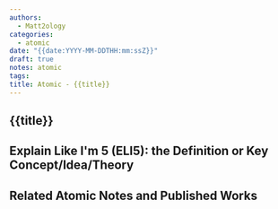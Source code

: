 ```yaml
---
authors:
  - Matt2ology
categories:
  - atomic
date: "{{date:YYYY-MM-DDTHH:mm:ssZ}}"
draft: true
notes: atomic
tags:
title: Atomic - {{title}}
---
```


## {{title}}

## Explain Like I'm 5 (ELI5): the Definition or Key Concept/Idea/Theory

<!-- Provide an above the fold (i.e. you shouldn't have to scroll to consume the information), detailed, explanation of the idea - the key insight or concept. -->

## Related Atomic Notes and Published Works

<!-- \[Atomic01\]\(../03-Atomic/Atomic01.md\) -->
